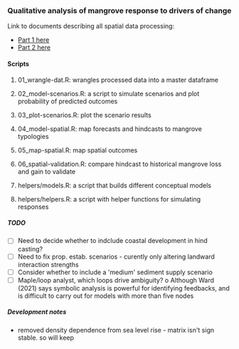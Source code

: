### Qualitative analysis of mangrove response to drivers of change

Link to documents describing all spatial data processing:

-   [Part 1 here](https://mangrove-climate-risk-mapping.netlify.app/)
-   [Part 2 here](https://mangrove-climate-risk-mapping-2.netlify.app/)

#### Scripts

1.  01_wrangle-dat.R: wrangles processed data into a master dataframe

2.  02_model-scenarios.R: a script to simulate scenarios and plot probability of predicted outcomes

3.  03_plot-scenarios.R: plot the scenario results

4.  04_model-spatial.R: map forecasts and hindcasts to mangrove typologies

5.  05_map-spatial.R: map spatial outcomes

6.  06_spatial-validation.R: compare hindcast to historical mangrove loss and gain to validate

7.  helpers/models.R: a script that builds different conceptual models

8.  helpers/helpers.R: a script with helper functions for simulating responses

##### TODO

- [ ] Need to decide whether to indclude coastal development in hind casting?
- [ ] Need to fix prop. estab. scenarios - curently only altering landward interaction strengths
- [ ] Consider whether to include a 'medium' sediment supply scenario
- [ ]  Maple/loop analyst, which loops drive ambiguity? o Although Ward (2021) says symbolic analysis is powerful for identifying feedbacks, and is difficult to carry out for models with more than five nodes

##### Development notes

-   removed density dependence from sea level rise - matrix isn't sign stable. so will keep
